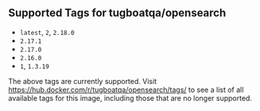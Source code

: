 ## Supported Tags for tugboatqa/opensearch

* `latest`, `2`, `2.18.0`
* `2.17.1`
* `2.17.0`
* `2.16.0`
* `1`, `1.3.19`

The above tags are currently supported. Visit https://hub.docker.com/r/tugboatqa/opensearch/tags/ to see a list of all available tags for this image, including those that are no longer supported.
